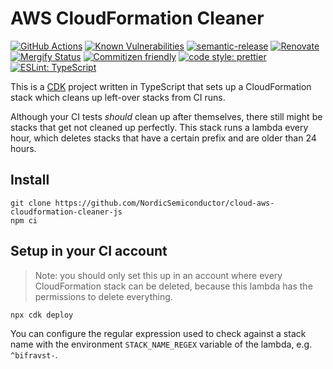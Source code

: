 # AWS CloudFormation Cleaner

[![GitHub Actions](https://github.com/NordicSemiconductor/cloud-aws-cloudformation-cleaner-js/workflows/Test%20and%20Release/badge.svg)](https://github.com/NordicSemiconductor/cloud-aws-cloudformation-cleaner-js/actions)
[![Known Vulnerabilities](https://snyk.io/test/NordicSemiconductor/cloud-aws-cloudformation-cleaner-js/badge.svg)](https://snyk.io/test/NordicSemiconductor/cloud-aws-cloudformation-cleaner-js)
[![semantic-release](https://img.shields.io/badge/%20%20%F0%9F%93%A6%F0%9F%9A%80-semantic--release-e10079.svg)](https://github.com/semantic-release/semantic-release)
[![Renovate](https://img.shields.io/badge/renovate-enabled-brightgreen.svg)](https://renovatebot.com)
[![Mergify Status](https://img.shields.io/endpoint.svg?url=https://gh.mergify.io/badges/NordicSemiconductor/cloud-aws-cloudformation-cleaner-js)](https://mergify.io)
[![Commitizen friendly](https://img.shields.io/badge/commitizen-friendly-brightgreen.svg)](http://commitizen.github.io/cz-cli/)
[![code style: prettier](https://img.shields.io/badge/code_style-prettier-ff69b4.svg)](https://github.com/prettier/prettier/)
[![ESLint: TypeScript](https://img.shields.io/badge/ESLint-TypeScript-blue.svg)](https://github.com/typescript-eslint/typescript-eslint)

This is a [CDK](https://github.com/aws/aws-cdk) project written in TypeScript
that sets up a CloudFormation stack which cleans up left-over stacks from CI
runs.

Although your CI tests _should_ clean up after themselves, there still might be
stacks that get not cleaned up perfectly. This stack runs a lambda every hour,
which deletes stacks that have a certain prefix and are older than 24 hours.

## Install

    git clone https://github.com/NordicSemiconductor/cloud-aws-cloudformation-cleaner-js
    npm ci

## Setup in your CI account

> Note: you should only set this up in an account where every CloudFormation
> stack can be deleted, because this lambda has the permissions to delete
> everything.

    npx cdk deploy

You can configure the regular expression used to check against a stack name with
the environment `STACK_NAME_REGEX` variable of the lambda, e.g. `^bifravst-`.
